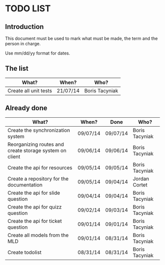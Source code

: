 # TODO LIST

## Introduction

This document must be used to mark what must be made, the term and the person in charge.

Use mm/dd/yy format for dates.

## The list

What?                                                        | When?  | Who?
-------------------------------------------------------------|--------|------
Create all unit tests                                        |21/07/14|Boris Tacyniak

## Already done

What?                                                        | When?  | Done   | Who?
-------------------------------------------------------------|--------|--------|------
Create the synchronization system                            |09/07/14|09/07/14|Boris Tacyniak
Reorganizing routes and create storage system on client      |09/06/14|09/06/14|Boris Tacyniak
Create the api for resources                                 |09/05/14|09/05/14|Boris Tacyniak
Create a repository for the documentation                    |09/05/14|09/04/14|Jordan Cortet
Create the api for slide question                            |09/04/14|09/04/14|Boris Tacyniak
Create the api for quizz question                            |09/02/14|09/03/14|Boris Tacyniak
Create the api for ticket question                           |09/01/14|09/01/14|Boris Tacyniak
Create all models from the MLD                               |09/01/14|08/31/14|Boris Tacyniak
Create todolist                                              |08/31/14|08/31/14|Boris Tacyniak
